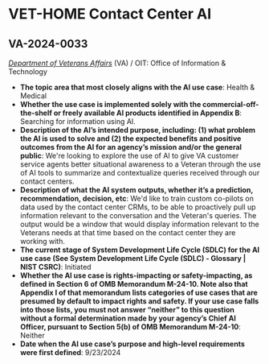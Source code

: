 # VET-HOME Contact Center AI
## VA-2024-0033
_[Department of Veterans Affairs](<../3_agency/Department of Veterans Affairs.md>)_ (VA) / OIT: Office of Information & Technology


+ **The topic area that most closely aligns with the AI use case**: Health & Medical
+ **Whether the use case is implemented solely with the commercial-off-the-shelf or freely available AI products identified in Appendix B**: Searching for information using AI.
+ **Description of the AI’s intended purpose, including: (1) what problem the AI is used to solve and (2) the expected benefits and positive outcomes from the AI for an agency’s mission and/or the general public**: We're looking to explore the use of AI to give VA customer service agents better situational awareness to a Veteran through the use of AI tools to summarize and contextualize queries received through our contact centers.
+ **Description of what the AI system outputs, whether it’s a prediction, recommendation, decision, etc**: We'd like to train custom co-pilots on data used by the contact center CRMs, to be able to proactively pull up information relevant to the conversation and the Veteran's queries.  The output would be a window that would display information relevant to the Veterans needs at that time based on the contact center they are working with.
+ **The current stage of System Development Life Cycle (SDLC) for the AI use case (See System Development Life Cycle (SDLC) - Glossary | NIST CSRC)**: Initiated
+ **Whether the AI use case is rights-impacting or safety-impacting, as defined in Section 6 of OMB Memorandum M-24-10. Note also that Appendix I of that memorandum lists categories of use cases that are presumed by default to impact rights and safety. If your use case falls into those lists, you must not answer “neither” to this question without a formal determination made by your agency’s Chief AI Officer, pursuant to Section 5(b) of OMB Memorandum M-24-10**: Neither
+ **Date when the AI use case’s purpose and high-level requirements were first defined**: 9/23/2024